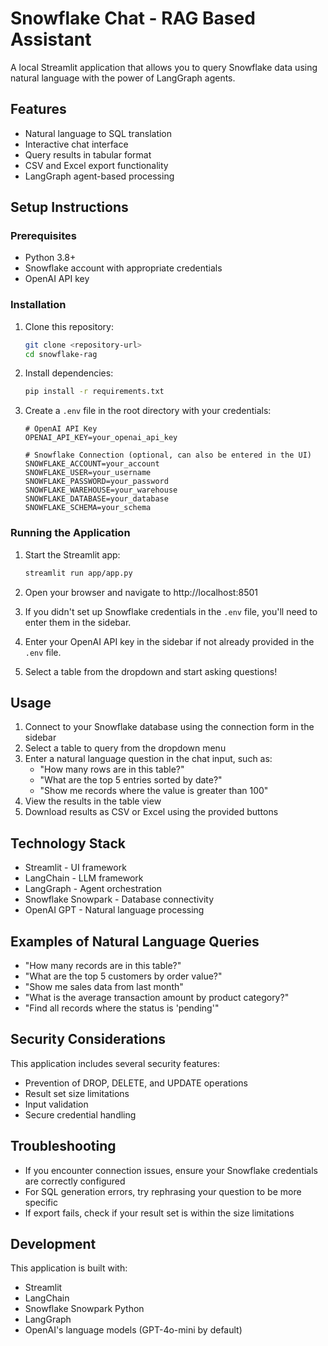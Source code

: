 # Snowflake Chat - RAG Based Assistant

A local Streamlit application that allows you to query Snowflake data using natural language with the power of LangGraph agents.

## Features

- Natural language to SQL translation
- Interactive chat interface
- Query results in tabular format
- CSV and Excel export functionality
- LangGraph agent-based processing

## Setup Instructions

### Prerequisites

- Python 3.8+
- Snowflake account with appropriate credentials
- OpenAI API key

### Installation

1. Clone this repository:
   ```bash
   git clone <repository-url>
   cd snowflake-rag
   ```

2. Install dependencies:
   ```bash
   pip install -r requirements.txt
   ```

3. Create a `.env` file in the root directory with your credentials:
   ```
   # OpenAI API Key
   OPENAI_API_KEY=your_openai_api_key

   # Snowflake Connection (optional, can also be entered in the UI)
   SNOWFLAKE_ACCOUNT=your_account
   SNOWFLAKE_USER=your_username
   SNOWFLAKE_PASSWORD=your_password
   SNOWFLAKE_WAREHOUSE=your_warehouse
   SNOWFLAKE_DATABASE=your_database
   SNOWFLAKE_SCHEMA=your_schema
   ```

### Running the Application

1. Start the Streamlit app:
   ```bash
   streamlit run app/app.py
   ```

2. Open your browser and navigate to http://localhost:8501

3. If you didn't set up Snowflake credentials in the `.env` file, you'll need to enter them in the sidebar.

4. Enter your OpenAI API key in the sidebar if not already provided in the `.env` file.

5. Select a table from the dropdown and start asking questions!

## Usage

1. Connect to your Snowflake database using the connection form in the sidebar
2. Select a table to query from the dropdown menu
3. Enter a natural language question in the chat input, such as:
   - "How many rows are in this table?"
   - "What are the top 5 entries sorted by date?"
   - "Show me records where the value is greater than 100"
4. View the results in the table view
5. Download results as CSV or Excel using the provided buttons

## Technology Stack

- Streamlit - UI framework
- LangChain - LLM framework
- LangGraph - Agent orchestration
- Snowflake Snowpark - Database connectivity
- OpenAI GPT - Natural language processing

## Examples of Natural Language Queries

- "How many records are in this table?"
- "What are the top 5 customers by order value?"
- "Show me sales data from last month"
- "What is the average transaction amount by product category?"
- "Find all records where the status is 'pending'"

## Security Considerations

This application includes several security features:
- Prevention of DROP, DELETE, and UPDATE operations
- Result set size limitations
- Input validation
- Secure credential handling

## Troubleshooting

- If you encounter connection issues, ensure your Snowflake credentials are correctly configured
- For SQL generation errors, try rephrasing your question to be more specific
- If export fails, check if your result set is within the size limitations

## Development

This application is built with:
- Streamlit
- LangChain
- Snowflake Snowpark Python
- LangGraph
- OpenAI's language models (GPT-4o-mini by default) 
